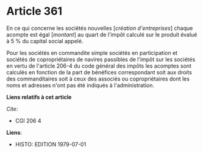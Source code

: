 # Article 361

En ce qui concerne les sociétés nouvelles [*création d'entreprises*] chaque acompte est égal [*montant*] au quart de l'impôt
calculé sur le produit évalué à 5 % du capital social appelé.

Pour les sociétés en commandite simple  sociétés en participation et sociétés de copropriétaires de navires passibles de
l'impôt sur les sociétés en vertu de l'article 206-4 du code général des impôts les acomptes sont calculés en fonction de la
part de bénéfices correspondant soit aux droits des commanditaires  soit à ceux des associés ou copropriétaires dont les noms
et adresses n'ont pas été indiqués à l'administration.

**Liens relatifs à cet article**

_Cite_:

  - CGI 206 4

**Liens**:

  - HISTO: EDITION 1979-07-01
